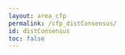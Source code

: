 ```yaml
---
layout: area_cfp
permalink: /cfp_distConsensus/
id: distConsensus
toc: false
---
```


<!-- This page content is automatically generated based on the page ID -->
